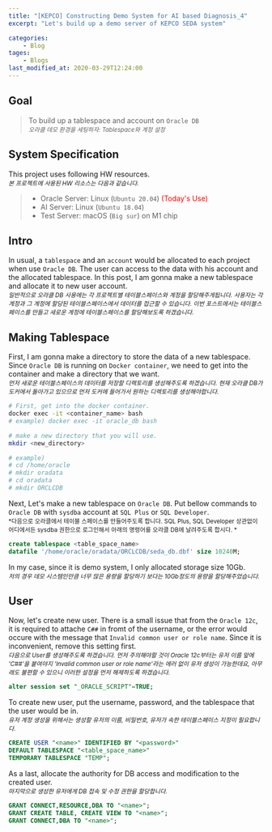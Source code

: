 ```yaml
---
title: "[KEPCO] Constructing Demo System for AI based Diagnosis_4"
excerpt: "Let's build up a demo server of KEPCO SEDA system"

categories:
    - Blog
tages:
    - Blogs
last_modified_at: 2020-03-29T12:24:00
---
```


## Goal
> To build up a tablespace and account on `Oracle DB`   
> <small>*오라클 데모 환경을 세팅하자: Tablespace와 계정 설정*</small>

## System Specification
This project uses following HW resources.   
<small>*본 프로젝트에 사용된 HW 리소스는 다음과 같습니다.*</small>  

> - Oracle Server: Linux (`Ubuntu 20.04`)  <span style="color:red">(Today's Use)</span>
> - AI Server: Linux (`Ubuntu 18.04`)
> - Test Server: macOS (`Big sur`) on M1 chip

## Intro
In usual, a `tablespace` and an `account` would be allocated to each project when use `Oracle DB`. The user can access to the data with his account and the allocated tablespace. In this post, I am gonna make a new tablespace and allocate it to new user account.  
<small>*일반적으로 오라클 DB 사용에는 각 프로젝트별 테이블스페이스와 계정을 할당해주게됩니다. 사용자는 각 계정과 그 계정에 할당된 테이블스페이스에서 데이터를 접근할 수 있습니다. 이번 포스트에서는 테이블스페이스를 만들고 새로운 계정에 테이블스페이스를 할당해보도록 하겠습니다.*</small>

## Making Tablespace
First, I am gonna make a directory to store the data of a new tablespace. Since `Oracle DB` is running on `Docker container`, we need to get into the container and make a directory that we want.   
<small>*먼저 새로운 테이블스페이스의 데이터를 저장할 디렉토리를 생성해주도록 하겠습니다. 현재 오라클 DB가 도커에서 돌아가고 있으므로 먼저 도커에 들어가서 원하는 디렉토리를 생성해야합니다.*</small>

```bash
# First, get into the docker container.
docker exec -it <container_name> bash
# example) docker exec -it oracle_db bash

# make a new directory that you will use.
mkdir <new_directory>

# example)
# cd /home/oracle
# mkdir oradata
# cd oradata
# mkdir ORCLCDB
```

Next, Let's make a new tablespace on `Oracle DB`. Put bellow commands to `Oracle DB` with `sysdba` account at `SQL Plus` or `SQL Developer`.   
<small>*다음으로 오라클에서 테이블 스페이스를 만들어주도록 합니다. SQL Plus, SQL Developer 상관없이 어디에서든 sysdba 권한으로 로그인해서 아래의 명령어를 오라클 DB에 날려주도록 합시다. *</small>

```sql
create tablespace <table_space_name>
datafile '/home/oracle/oradata/ORCLCDB/seda_db.dbf' size 10240M;
```

In my case, since it is demo system, I only allocated storage size 10Gb.  
<small>*저의 경우 데모 시스템인만큼 너무 많은 용량을 할당하기 보다는 10Gb정도의 용량을 할당해주었습니다.*</small>

## User
Now, let's create new user. There is a small issue that from the `Oracle 12c`, it is required to attache `C##` in fromt of the username, or the error would occure with the message that `Invalid common user or role name`. Since it is inconvenient, remove this setting first.  
<small>*다음으로 User를 생성해주도록 하겠습니다. 먼저 주의해야할 것이 Oracle 12c부터는 유저 이름 앞에 'C##'을 붙여야지 'Invalid common user or role name'라는 에러 없이 유저 생성이 가능한데요, 아무래도 불편할 수 있으니 이러한 설정을 먼저 해제하도록 하겠습니다.*</small>

```sql
alter session set "_ORACLE_SCRIPT"=TRUE;
```

To create new user, put the username, password, and the tablespace that the user would be in.  
<small>*유저 계정 생성을 위해서는 생성할 유저의 이름, 비밀번호, 유저가 속한 테이블스페이스 지정이 필요합니다.*</small>

```sql
CREATE USER "<name>" IDENTIFIED BY "<password>"  
DEFAULT TABLESPACE "<table_space_name>"
TEMPORARY TABLESPACE "TEMP";
```

As a last, allocate the authority for DB access and modification to the created user.  
<small>*마지막으로 생성한 유저에게 DB 접속 및 수정 권한을 할당합니다.*</small>

```sql
GRANT CONNECT,RESOURCE,DBA TO "<name>";
GRANT CREATE TABLE, CREATE VIEW TO "<name>";
GRANT CONNECT,DBA TO "<name>";
```